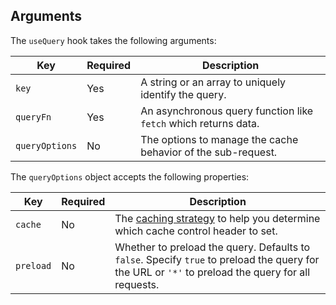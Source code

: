 ## Arguments

The `useQuery` hook takes the following arguments:

| Key            | Required | Description                                                     |
| -------------- | -------- | --------------------------------------------------------------- |
| `key`          | Yes      | A string or an array to uniquely identify the query.            |
| `queryFn`      | Yes      | An asynchronous query function like `fetch` which returns data. |
| `queryOptions` | No       | The options to manage the cache behavior of the sub-request.    |

The `queryOptions` object accepts the following properties:

| Key       | Required | Description                                                                                                                                        |
| --------- | -------- | -------------------------------------------------------------------------------------------------------------------------------------------------- |
| `cache`   | No       | The [caching strategy](/custom-storefronts/hydrogen/framework/cache#caching-strategies) to help you determine which cache control header to set.   |
| `preload` | No       | Whether to preload the query. Defaults to `false`. Specify `true` to preload the query for the URL or `'*'` to preload the query for all requests. |
